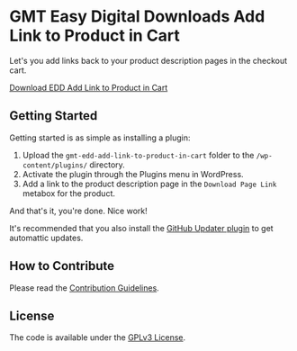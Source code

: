 # GMT Easy Digital Downloads Add Link to Product in Cart

Let's you add links back to your product description pages in the checkout cart.

[Download EDD Add Link to Product in Cart](https://github.com/cferdinandi/gmt-edd-add-link-to-product-in-cart/archive/master.zip)



## Getting Started

Getting started is as simple as installing a plugin:

1. Upload the `gmt-edd-add-link-to-product-in-cart` folder to the `/wp-content/plugins/` directory.
2. Activate the plugin through the Plugins menu in WordPress.
3. Add a link to the product description page in the `Download Page Link` metabox for the product.

And that's it, you're done. Nice work!

It's recommended that you also install the [GitHub Updater plugin](https://github.com/afragen/github-updater) to get automattic updates.



## How to Contribute

Please read the [Contribution Guidelines](CONTRIBUTING.md).



## License

The code is available under the [GPLv3 License](LICENSE.md).